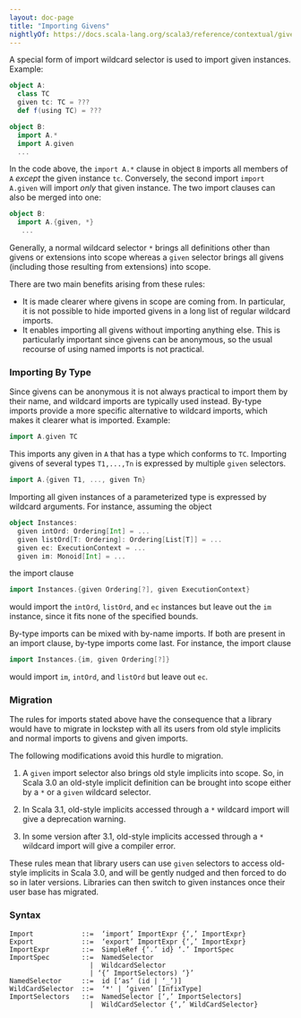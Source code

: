 ```yaml
---
layout: doc-page
title: "Importing Givens"
nightlyOf: https://docs.scala-lang.org/scala3/reference/contextual/given-imports.html
---
```


A special form of import wildcard selector is used to import given instances. Example:

```scala
object A:
  class TC
  given tc: TC = ???
  def f(using TC) = ???

object B:
  import A.*
  import A.given
  ...
```

In the code above, the `import A.*` clause in object `B` imports all members
of `A` _except_ the given instance `tc`. Conversely, the second import `import A.given` will import _only_ that given instance.
The two import clauses can also be merged into one:

```scala
object B:
  import A.{given, *}
   ...
```

Generally, a normal wildcard selector `*` brings all definitions other than givens or extensions into scope
whereas a `given` selector brings all givens (including those resulting from extensions) into scope.

There are two main benefits arising from these rules:

- It is made clearer where givens in scope are coming from.
  In particular, it is not possible to hide imported givens in a long list of regular wildcard imports.
- It enables importing all givens
  without importing anything else. This is particularly important since givens
  can be anonymous, so the usual recourse of using named imports is not
  practical.

### Importing By Type

Since givens can be anonymous it is not always practical to import them by their name, and wildcard imports are typically used instead. By-type imports provide a more specific alternative to wildcard imports, which makes it clearer what is imported. Example:

```scala
import A.given TC
```

This imports any given in `A` that has a type which conforms to `TC`. Importing givens of several types `T1,...,Tn`
is expressed by multiple `given` selectors.

```scala
import A.{given T1, ..., given Tn}
```

Importing all given instances of a parameterized type is expressed by wildcard arguments.
For instance, assuming the object

```scala
object Instances:
  given intOrd: Ordering[Int] = ...
  given listOrd[T: Ordering]: Ordering[List[T]] = ...
  given ec: ExecutionContext = ...
  given im: Monoid[Int] = ...
```

the import clause

```scala
import Instances.{given Ordering[?], given ExecutionContext}
```

would import the `intOrd`, `listOrd`, and `ec` instances but leave out the `im` instance, since it fits none of the specified bounds.

By-type imports can be mixed with by-name imports. If both are present in an import clause, by-type imports come last. For instance, the import clause

```scala
import Instances.{im, given Ordering[?]}
```

would import `im`, `intOrd`, and `listOrd` but leave out `ec`.

### Migration

The rules for imports stated above have the consequence that a library
would have to migrate in lockstep with all its users from old style implicits and
normal imports to givens and given imports.

The following modifications avoid this hurdle to migration.

 1. A `given` import selector also brings old style implicits into scope. So, in Scala 3.0
    an old-style implicit definition can be brought into scope either by a `*` or a `given` wildcard selector.

 2. In Scala 3.1, old-style implicits accessed through a `*` wildcard import will give a deprecation warning.

 3. In some version after 3.1, old-style implicits accessed through a `*` wildcard import will give a compiler error.

These rules mean that library users can use `given` selectors to access old-style implicits in Scala 3.0,
and will be gently nudged and then forced to do so in later versions. Libraries can then switch to
given instances once their user base has migrated.

### Syntax

```
Import            ::=  ‘import’ ImportExpr {‘,’ ImportExpr}
Export            ::=  ‘export’ ImportExpr {‘,’ ImportExpr}
ImportExpr        ::=  SimpleRef {‘.’ id} ‘.’ ImportSpec
ImportSpec        ::=  NamedSelector
                    |  WildcardSelector
                    | ‘{’ ImportSelectors) ‘}’
NamedSelector     ::=  id [‘as’ (id | ‘_’)]
WildCardSelector  ::=  ‘*' | ‘given’ [InfixType]
ImportSelectors   ::=  NamedSelector [‘,’ ImportSelectors]
                    |  WildCardSelector {‘,’ WildCardSelector}
```
